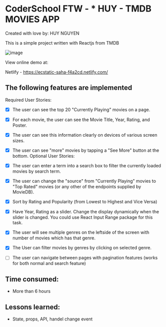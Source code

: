   # CoderSchool FTW - * HUY - TMDB MOVIES APP

Created with love by: HUY NGUYEN


This is a simple project written with Reactjs from TMDB

![image](/movies-app.gif)

View online demo at: 

Netlify - https://ecstatic-saha-f4a2cd.netlify.com/

  
  
  ## The following features are implemented
Required User Stories:
- [x] The user can see the top 20 "Currently Playing" movies on a page.
- [x] For each movie, the user can see the Movie Title, Year, Rating, and Poster.
- [x] The user can see this information clearly on devices of various screen sizes.
- [x] The user can see "more" movies by tapping a "See More" button at the bottom.
Optional User Stories:
- [x] The user can enter a term into a search box to filter the currently loaded movies by search term.
- [x] The user can change the "source" from "Currently Playing" movies to "Top Rated" movies (or any other of the endpoints supplied by MovieDB).
- [x] Sort by Rating and Popularity (from Lowest to Highest and Vice Versa)
- [x] Have Year, Rating as a slider. Change the display dynamically when the slider is changed. You could use React Input Range package for this task.
- [x] The user will see multiple genres on the leftside of the screen with number of movies which has that genre.
- [x] The User can filter movies by genres by clicking on selected genre.
- [ ] The user can navigate between pages with pagination features (works for both normal and search feature)

  



## Time consumed:
 -  More than 6 hours

## Lessons learned:
 -  State, props, API, handel change event 
